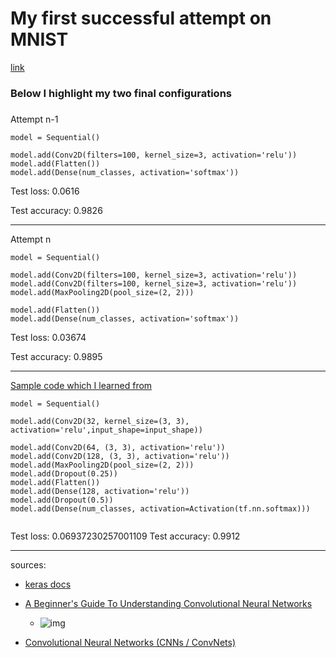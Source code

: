 # My first successful attempt on MNIST

[link](https://colab.research.google.com/drive/1wP3MdJO04ozfOV5HgDT4DrHcjNiLFq0n) 



### Below I highlight my two final configurations

###  

Attempt n-1



```
model = Sequential() 

model.add(Conv2D(filters=100, kernel_size=3, activation='relu'))
model.add(Flatten())
model.add(Dense(num_classes, activation='softmax'))
```

Test loss: 0.0616

Test accuracy: 0.9826

--------------------

Attempt n



```
model = Sequential() 

model.add(Conv2D(filters=100, kernel_size=3, activation='relu'))
model.add(Conv2D(filters=100, kernel_size=3, activation='relu'))
model.add(MaxPooling2D(pool_size=(2, 2)))

model.add(Flatten())
model.add(Dense(num_classes, activation='softmax'))
```

Test loss: 0.03674

Test accuracy: 0.9895

-----------

[Sample code which I learned from](https://colab.research.google.com/drive/1iTGGKIfxRRrhWpQQUqHdfVMrfqkdE0un#scrollTo=R6U6JC6Z4Scj)



```
model = Sequential() 

model.add(Conv2D(32, kernel_size=(3, 3),          activation='relu',input_shape=input_shape))

model.add(Conv2D(64, (3, 3), activation='relu'))
model.add(Conv2D(128, (3, 3), activation='relu'))
model.add(MaxPooling2D(pool_size=(2, 2)))
model.add(Dropout(0.25))
model.add(Flatten())
model.add(Dense(128, activation='relu'))
model.add(Dropout(0.5))
model.add(Dense(num_classes, activation=Activation(tf.nn.softmax)))


```

Test loss: 0.06937230257001109
Test accuracy: 0.9912



--------

sources: 

* [keras docs](https://keras.io/)

* [A Beginner's Guide To Understanding Convolutional Neural Networks](https://adeshpande3.github.io/A-Beginner%27s-Guide-To-Understanding-Convolutional-Neural-Networks/)
  + ![img](https://adeshpande3.github.io/assets/Table.png)
* [Convolutional Neural Networks (CNNs / ConvNets)](http://cs231n.github.io/convolutional-networks/#layerpat)



